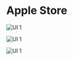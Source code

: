 # Apple Store

![UI 1](https://firebasestorage.googleapis.com/v0/b/flaskcrudapp.appspot.com/o/Instagram%20post%20-%201.png?alt=media&token=0cb385fa-50f8-4d22-b395-e7a75e758976)

![UI 1](https://firebasestorage.googleapis.com/v0/b/flaskcrudapp.appspot.com/o/Instagram%20post%20-%202.png?alt=media&token=4e329923-3349-4ae3-9992-ac45bc0829ad)

![UI 1](https://firebasestorage.googleapis.com/v0/b/flaskcrudapp.appspot.com/o/Instagram%20post%20-%203.png?alt=media&token=6a4a75fb-540a-4fd3-9ea3-4631715bbe71)
